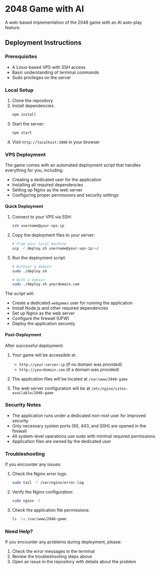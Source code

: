 # 2048 Game with AI

A web-based implementation of the 2048 game with an AI auto-play feature.

## Deployment Instructions

### Prerequisites
- A Linux-based VPS with SSH access
- Basic understanding of terminal commands
- Sudo privileges on the server

### Local Setup
1. Clone the repository
2. Install dependencies:
   ```bash
   npm install
   ```
3. Start the server:
   ```bash
   npm start
   ```
4. Visit `http://localhost:3000` in your browser

### VPS Deployment

The game comes with an automated deployment script that handles everything for you, including:
- Creating a dedicated user for the application
- Installing all required dependencies
- Setting up Nginx as the web server
- Configuring proper permissions and security settings

#### Quick Deployment

1. Connect to your VPS via SSH:
   ```bash
   ssh username@your-vps-ip
   ```

2. Copy the deployment files to your server:
   ```bash
   # From your local machine
   scp -r deploy.sh username@your-vps-ip:~/
   ```

3. Run the deployment script:
   ```bash
   # Without a domain
   sudo ./deploy.sh

   # With a domain
   sudo ./deploy.sh yourdomain.com
   ```

The script will:
- Create a dedicated `webgames` user for running the application
- Install Node.js and other required dependencies
- Set up Nginx as the web server
- Configure the firewall (UFW)
- Deploy the application securely

#### Post-Deployment

After successful deployment:
1. Your game will be accessible at:
   - `http://your-server-ip` (if no domain was provided)
   - `http://yourdomain.com` (if a domain was provided)

2. The application files will be located at `/var/www/2048-game`

3. The web server configuration will be at `/etc/nginx/sites-available/2048-game`

### Security Notes

- The application runs under a dedicated non-root user for improved security
- Only necessary system ports (80, 443, and SSH) are opened in the firewall
- All system-level operations use sudo with minimal required permissions
- Application files are owned by the dedicated user

### Troubleshooting

If you encounter any issues:
1. Check the Nginx error logs:
   ```bash
   sudo tail -f /var/nginx/error.log
   ```

2. Verify the Nginx configuration:
   ```bash
   sudo nginx -t
   ```

3. Check the application file permissions:
   ```bash
   ls -la /var/www/2048-game
   ```

### Need Help?

If you encounter any problems during deployment, please:
1. Check the error messages in the terminal
2. Review the troubleshooting steps above
3. Open an issue in the repository with details about the problem
